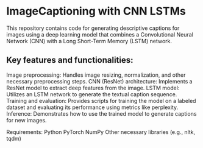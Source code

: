 # ImageCaptioning with CNN LSTMs
This repository contains code for generating descriptive captions for images using a deep learning model that combines a Convolutional Neural Network (CNN) with a Long Short-Term Memory (LSTM) network.

## Key features and functionalities:

Image preprocessing: Handles image resizing, normalization, and other necessary preprocessing steps.
CNN (ResNet) architecture: Implements a ResNet model to extract deep features from the image.
LSTM model: Utilizes an LSTM network to generate the textual caption sequence.
Training and evaluation: Provides scripts for training the model on a labeled dataset and evaluating its performance using metrics like perplexity.
Inference: Demonstrates how to use the trained model to generate captions for new images.

Requirements:
Python
PyTorch 
NumPy
Other necessary libraries (e.g., nltk, tqdm)

